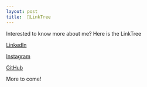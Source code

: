 ```yaml
---
layout: post
title:  🎄LinkTree
---
```

Interested to know more about me? Here is the LinkTree

[LinkedIn](https://www.linkedin.com/in/jane-h-9a647289/)

[Instagram](https://www.instagram.com/_jane_han_/)

[GitHub](https://github.com/han-jane)

More to come!
